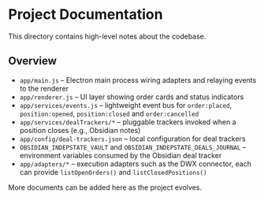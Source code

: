 # Project Documentation

This directory contains high-level notes about the codebase.

## Overview
- `app/main.js` – Electron main process wiring adapters and relaying events to the renderer
- `app/renderer.js` – UI layer showing order cards and status indicators
- `app/services/events.js` – lightweight event bus for `order:placed`, `position:opened`, `position:closed` and `order:cancelled`
- `app/services/dealTrackers/*` – pluggable trackers invoked when a position closes (e.g., Obsidian notes)
- `app/config/deal-trackers.json` – local configuration for deal trackers
- `OBSIDIAN_INDEPSTATE_VAULT` and `OBSIDIAN_INDEPSTATE_DEALS_JOURNAL` – environment variables consumed by the Obsidian deal tracker
- `app/adapters/*` – execution adapters such as the DWX connector, each can provide `listOpenOrders()` and `listClosedPositions()`

More documents can be added here as the project evolves.

